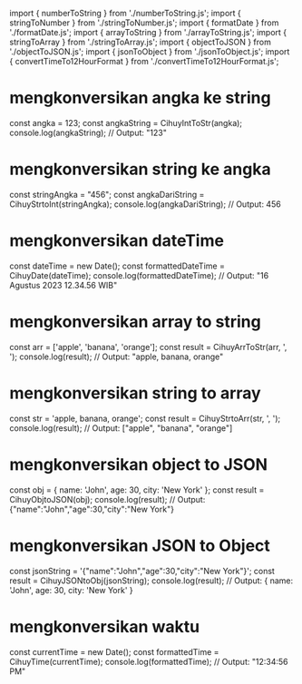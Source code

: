 import { numberToString } from './numberToString.js';
import { stringToNumber } from './stringToNumber.js';
import { formatDate } from './formatDate.js';
import { arrayToString } from './arrayToString.js';
import { stringToArray } from './stringToArray.js';
import { objectToJSON } from './objectToJSON.js';
import { jsonToObject } from './jsonToObject.js';
import { convertTimeTo12HourFormat } from './convertTimeTo12HourFormat.js';


# mengkonversikan angka ke string

const angka = 123;
const angkaString = CihuyIntToStr(angka);
console.log(angkaString); // Output: "123"
# mengkonversikan string ke angka

const stringAngka = "456";
const angkaDariString = CihuyStrtoInt(stringAngka);
console.log(angkaDariString); // Output: 456

# mengkonversikan dateTime
const dateTime = new Date();
const formattedDateTime = CihuyDate(dateTime);
console.log(formattedDateTime); // Output: "16 Agustus 2023 12.34.56 WIB"
# mengkonversikan array to string

const arr = ['apple', 'banana', 'orange'];
const result = CihuyArrToStr(arr, ', ');
console.log(result); // Output: "apple, banana, orange"
# mengkonversikan string to array

const str = 'apple, banana, orange';
const result = CihuyStrtoArr(str, ', ');
console.log(result); // Output: ["apple", "banana", "orange"]
# mengkonversikan object to JSON

const obj = { name: 'John', age: 30, city: 'New York' };
const result = CihuyObjtoJSON(obj);
console.log(result); // Output: {"name":"John","age":30,"city":"New York"}
# mengkonversikan JSON to Object

const jsonString = '{"name":"John","age":30,"city":"New York"}';
const result = CihuyJSONtoObj(jsonString);
console.log(result); // Output: { name: 'John', age: 30, city: 'New York' }
# mengkonversikan waktu

const currentTime = new Date();
const formattedTime = CihuyTime(currentTime);
console.log(formattedTime); // Output: "12:34:56 PM"
